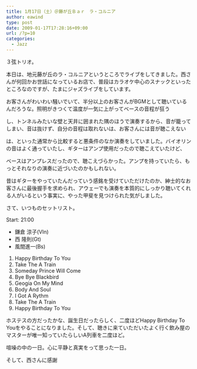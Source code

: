 ```yaml
---
title: 1月17日（土）＠藤が丘Ｂａｒ　ラ・コルニア
author: eawind
type: post
date: 2009-01-17T17:28:16+09:00
url: /?p=10
categories:
  - Jazz
---
```

３弦トリオ。

本日は、地元藤が丘のラ・コルニアというところでライブをしてきました。西さんが何回かお世話になっているお店で、普段はカラオケ中心のスナックといったところなのですが、たまにジャズライブをしています。

お客さんがわいわい騒いでいて、半分以上のお客さんがBGMとして聴いているんだろうな。照明がきつくて温度が一気に上がってベースの音程が狂う

し、トンネルみたいな壁と天井に囲まれた隅のほうで演奏するから、音が籠ってしまい、音は抜けず、自分の音程は取れないは、お客さんには音が聴こえない

は、といった通常から比較すると悪条件のなか演奏をしていました。バイオリンの音はよく通っていたし、ギターはアンプ使用だったので聴こえていたけど、

ベースはアンプレスだったので、聴こえづらかった。アンプを持っていたら、もっとそれなりの演奏に近づいたのかもしれない。

昔はギターをやっていたんだっていう感銘を受けていただけたのか、紳士的なお客さんに最後握手を求められ、アウェーでも演奏を本質的にしっかり聴いてくれる人がいるという事実に、やった甲斐を見つけられた気がしました。

さて、いつものセットリスト。

Start: 21:00

- 鎌倉 涼子(Vln)
- 西 隆則(Gt)
- 風間進一(Bs)

1. Happy Birthday To You
2. Take The A Train
3. Someday Prince Will Come
4. Bye Bye Blackbird
5. Geogia On My Mind
6. Body And Soul
7. I Got A Rythm
8. Take The A Train
9. Happy Birthday To You

ホステスの方だったかな、誕生日だったらしく、二度ほどHappy Birthday To Youをやることになりました。そして、聴きに来ていただいたよく行く飲み屋のマスターが唯一知っていたらしいA列車を二度ほど。

喧噪の中の一日。心に平静と真実をって思った一日。

そして、西さんに感謝
